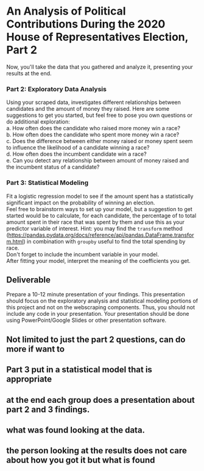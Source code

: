 # An Analysis of Political Contributions During the 2020 House of Representatives Election, Part 2

Now, you'll take the data that you gathered and analyze it, presenting your results at the end.

### Part 2: Exploratory Data Analysis
Using your scraped data, investigates different relationships between candidates and the amount of money they raised. Here are some suggestions to get you started, but feel free to pose you own questions or do additional exploration:  
    a. How often does the candidate who raised more money win a race?  
    b. How often does the candidate who spent more money win a race?  
    c. Does the difference between either money raised or money spent seem to influence the likelihood of a candidate winning a race?  
    d. How often does the incumbent candidate win a race?  
    e. Can you detect any relationship between amount of money raised and the incumbent status of a candidate?

### Part 3: Statistical Modeling
Fit a logistic regression model to see if the amount spent has a statistically significant impact on the probability of winning an election.  
Feel free to brainstorm ways to set up your model, but a suggestion to get started would be to calculate, for each candidate, the percentage of to total amount spent in their race that was spent by them and use this as your predictor variable of interest. Hint: you may find the `transform` method (https://pandas.pydata.org/docs/reference/api/pandas.DataFrame.transform.html) in combination with `groupby` useful to find the total spending by race.  
Don't forget to include the incumbent variable in your model.  
After fitting your model, interpret the meaning of the coefficients you get.  


## Deliverable

Prepare a 10-12 minute presentation of your findings. This presentation should focus on the exploratory analysis and statistical modeling portions of this project and not on the webscraping components. Thus, you should not include any code in your presentation. Your presentation should be done using PowerPoint/Google Slides or other presentation software.


## Not limited to just the part 2 questions, can do more if want to 
## Part 3 put in a statistical model that is appropriate
## at the end each group does a presentation about part 2 and 3 findings. 
## what was found looking at the data. 
## the person looking at the results does not care about how you got it but what is found 


